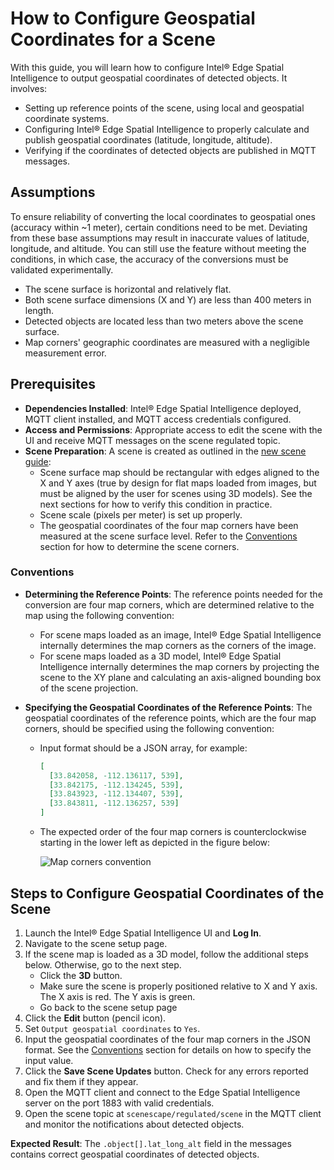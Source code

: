 # How to Configure Geospatial Coordinates for a Scene

With this guide, you will learn how to configure Intel® Edge Spatial Intelligence to output geospatial coordinates of detected objects. It involves:

- Setting up reference points of the scene, using local and geospatial coordinate systems.
- Configuring Intel® Edge Spatial Intelligence to properly calculate and publish geospatial coordinates (latitude, longitude, altitude).
- Verifying if the coordinates of detected objects are published in MQTT messages.

## Assumptions

To ensure reliability of converting the local coordinates to geospatial ones (accuracy within ~1 meter), certain conditions need to be met. Deviating from these base assumptions may result in inaccurate values of latitude, longitude, and altitude. You can still use the feature without meeting the conditions, in which case, the accuracy of the conversions must be validated experimentally.

- The scene surface is horizontal and relatively flat.
- Both scene surface dimensions (X and Y) are less than 400 meters in length.
- Detected objects are located less than two meters above the scene surface.
- Map corners' geographic coordinates are measured with a negligible measurement error.

## Prerequisites

- **Dependencies Installed**: Intel® Edge Spatial Intelligence deployed, MQTT client installed, and MQTT access credentials configured.
- **Access and Permissions**: Appropriate access to edit the scene with the UI and receive MQTT messages on the scene regulated topic.
- **Scene Preparation**: A scene is created as outlined in the [new scene guide](./How-to-create-new-scene.md):
  - Scene surface map should be rectangular with edges aligned to the X and Y axes (true by design for flat maps loaded from images, but must be aligned by the user for scenes using 3D models). See the next sections for how to verify this condition in practice.
  - Scene scale (pixels per meter) is set up properly.
  - The geospatial coordinates of the four map corners have been measured at the scene surface level. Refer to the [Conventions](#conventions) section for how to determine the scene corners.

### Conventions

- **Determining the Reference Points**: The reference points needed for the conversion are four map corners, which are determined relative to the map using the following convention:
  - For scene maps loaded as an image, Intel® Edge Spatial Intelligence internally determines the map corners as the corners of the image.
  - For scene maps loaded as a 3D model, Intel® Edge Spatial Intelligence internally determines the map corners by projecting the scene to the XY plane and calculating an axis-aligned bounding box of the scene projection.

- **Specifying the Geospatial Coordinates of the Reference Points**: The geospatial coordinates of the reference points, which are the four map corners, should be specified using the following convention:
  - Input format should be a JSON array, for example:
    ```json
    [
      [33.842058, -112.136117, 539],
      [33.842175, -112.134245, 539],
      [33.843923, -112.134407, 539],
      [33.843811, -112.136257, 539]
    ]
    ```
  - The expected order of the four map corners is counterclockwise starting in the lower left as depicted in the figure below:

    ![Map corners convention](./images/geospatial-corners-convention.png)

## Steps to Configure Geospatial Coordinates of the Scene

1. Launch the Intel® Edge Spatial Intelligence UI and **Log In**.
1. Navigate to the scene setup page.
1. If the scene map is loaded as a 3D model, follow the additional steps below. Otherwise, go to the next step.
   - Click the **3D** button.
   - Make sure the scene is properly positioned relative to X and Y axis. The X axis is red. The Y axis is green.
   - Go back to the scene setup page
1. Click the **Edit** button (pencil icon).
1. Set `Output geospatial coordinates` to `Yes`.
1. Input the geospatial coordinates of the four map corners in the JSON format. See the [Conventions](#conventions) section for details on how to specify the input value.
1. Click the **Save Scene Updates** button. Check for any errors reported and fix them if they appear.
1. Open the MQTT client and connect to the Edge Spatial Intelligence server on the port 1883 with valid credentials.
1. Open the scene topic at `scenescape/regulated/scene` in the MQTT client and monitor the notifications about detected objects.

**Expected Result**: The `.object[].lat_long_alt` field in the messages contains correct geospatial coordinates of detected objects.
